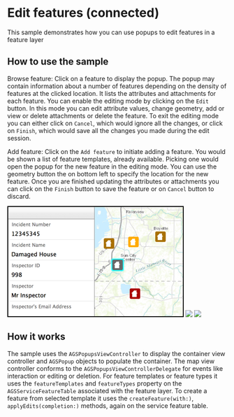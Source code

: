 # Edit features (connected)

This sample demonstrates how you can use popups to edit features in a feature layer

## How to use the sample

Browse feature:
Click on a feature to display the popup. The popup may contain information about a number of features depending on the density of features at the clicked location. It lists the attributes and attachments for each feature. You can enable the editing mode by clicking on the `Edit` button. In this mode you can edit attribute values, change geometry, add or view or delete attachments or delete the feature. To exit the editing mode you can either click on `Cancel`, which would ignore all the changes, or click on `Finish`, which would save all the changes you made during the edit session.

Add feature:
Click on the `Add feature` to initiate adding a feature. You would be shown a list of feature templates, already available. Picking one would open the popup for the new feature in the editing mode. You can use the geometry button the on bottom left to specify the location for the new feature. Once you are finished updating the attributes or attachments you can click on the `Finish` button to save the feature or on `Cancel` button to discard.

![](image1.png)
![](image2.png)
![](image3.png)

## How it works

The sample uses the `AGSPopupsViewController` to display the container view controller and `AGSPopup` objects to populate the container. The map view controller conforms to the `AGSPopupsViewControllerDelegate` for events like interaction or editing or deletion. For feature templates or feature types it uses the `featureTemplates` and `featureTypes` property on the `AGSServiceFeatureTable` associated with the feature layer. To create a feature from selected template it uses the `createFeature(with:)`, `applyEdits(completion:)` methods, again on the service feature table.





